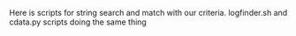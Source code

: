 Here is scripts for string search and match with our criteria. logfinder.sh and cdata.py scripts doing the same thing
